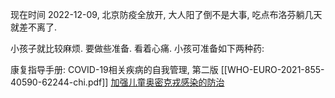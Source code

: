 
现在时间 2022-12-09,  北京防疫全放开, 大人阳了倒不是大事, 吃点布洛芬躺几天就差不离了.

小孩子就比较麻烦. 要做些准备. 看着心痛.
小孩可准备如下两种药:


康复指导手册: COVID-19相关疾病的自我管理, 第二版 [[WHO-EURO-2021-855-40590-62244-chi.pdf]]
[加强儿童奥密克戎感染的防治](https://www.ncbi.nlm.nih.gov/pmc/articles/PMC9044981/) 